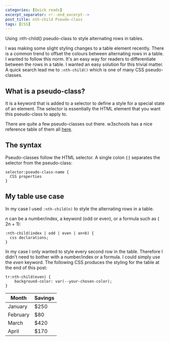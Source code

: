 ```yaml
---
categories: [Quick reads]
excerpt_separator: <!--end_excerpt-->
post_title: nth-child Pseudo-class
tags: [CSS]
---
```


Using :nth-child() pseudo-class to style alternating rows in tables.

<!--end_excerpt-->

I was making some slight styling changes to a table element recently. There is a common trend to offset the colours between alternating rows in a table. I wanted to follow this norm. It's an easy way for readers to differentiate between the rows in a table. I wanted an easy solution for this trivial matter. A quick search lead me to `:nth-child()` which is one of many CSS pseudo-classes.

## What is a pseudo-class?

It is a keyword that is added to a selector to define a style for a special state of an element. The selector is essentially the HTML element that you want this pseudo-class to apply to.

There are quite a few pseudo-classes out there. w3schools has a nice reference table of them all [here](https://www.w3schools.com/cssref/css_ref_pseudo_classes.php).

## The syntax

Pseudo-classes follow the HTML selector. A single colon (:) separates the selector from the pseudo-class:

```
selector:pseudo-class-name {
  CSS properties
}
```

## My table use case

In my case I used `:nth-child(n)` to style the alternating rows in a table. 

*n* can be a number/index, a keyword (odd or even), or a formula such as ( 2n + 1):

```
:nth-child(index | odd | even | an+b) {
  css declarations;
}
```

In my case I only wanted to style every second row in the table. Therefore I didn't need to bother with a number/index or a formula. I could simply use the *even* keyword. The following CSS produces the styling for the table at the end of this post:

```
tr:nth-child(even) {
    background-color: var(--your-chosen-color);
}
```

| Month    | Savings |
| -------- | ------- |
| January  | $250    |
| February | $80     |
| March    | $420    |
| April    | $170    |

